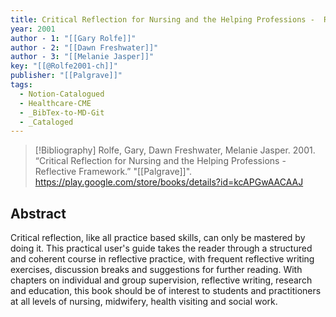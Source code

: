 ```yaml
---
title: Critical Reflection for Nursing and the Helping Professions -  Reflective Framework
year: 2001
author - 1: "[[Gary Rolfe]]"
author - 2: "[[Dawn Freshwater]]"
author - 3: "[[Melanie Jasper]]"
key: "[[@Rolfe2001-ch]]"
publisher: "[[Palgrave]]"
tags:
  - Notion-Catalogued
  - Healthcare-CME
  - _BibTex-to-MD-Git
  - _Cataloged
---
```


> [!Bibliography]
> Rolfe, Gary, Dawn Freshwater, Melanie Jasper. 2001. “Critical Reflection for Nursing and the Helping Professions -  Reflective Framework.” "[[Palgrave]]". https://play.google.com/store/books/details?id=kcAPGwAACAAJ

## Abstract
Critical reflection, like all practice based skills, can only be mastered by doing it. This practical user's guide takes the reader through a structured and coherent course in reflective practice, with frequent reflective writing exercises, discussion breaks and suggestions for further reading. With chapters on individual and group supervision, reflective writing, research and education, this book should be of interest to students and practitioners at all levels of nursing, midwifery, health visiting and social work.